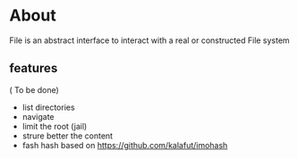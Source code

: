 # About
File is an abstract interface to interact with a real or constructed File system

## features
( To be done) 
* list directories
* navigate
* limit the root (jail)
* strure better the content
* fash hash based on https://github.com/kalafut/imohash